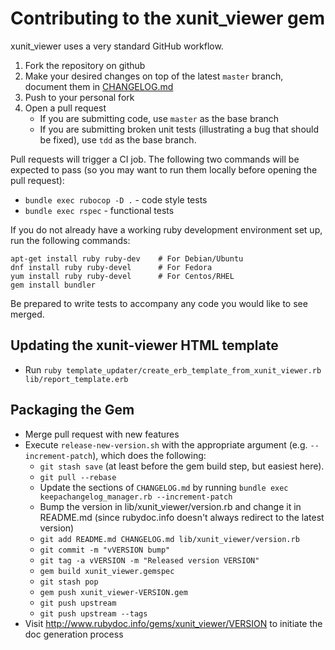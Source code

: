 # Contributing to the xunit_viewer gem

xunit_viewer uses a very standard GitHub workflow.

1. Fork the repository on github
2. Make your desired changes on top of the latest `master` branch, document them in [CHANGELOG.md](CHANGELOG.md)
3. Push to your personal fork
4. Open a pull request
    * If you are submitting code, use `master` as the base branch
    * If you are submitting broken unit tests (illustrating a bug that should be fixed), use `tdd` as the base branch.

Pull requests will trigger a CI job.  The following two commands will be expected to pass (so you may want to run them locally before opening the pull request):

 * `bundle exec rubocop -D .` - code style tests
 * `bundle exec rspec` - functional tests

 If you do not already have a working ruby development environment set up, run the following commands:

```shell
apt-get install ruby ruby-dev    # For Debian/Ubuntu
dnf install ruby ruby-devel      # For Fedora
yum install ruby ruby-devel      # For Centos/RHEL
gem install bundler
```

Be prepared to write tests to accompany any code you would like to see merged.


## Updating the xunit-viewer HTML template

* Run `ruby template_updater/create_erb_template_from_xunit_viewer.rb lib/report_template.erb`


## Packaging the Gem

* Merge pull request with new features
* Execute `release-new-version.sh` with the appropriate argument (e.g. `--increment-patch`), which does the following:
    * `git stash save` (at least before the gem build step, but easiest here).
    * `git pull --rebase`
    * Update the sections of `CHANGELOG.md` by running `bundle exec keepachangelog_manager.rb --increment-patch`
    * Bump the version in lib/xunit_viewer/version.rb and change it in README.md (since rubydoc.info doesn't always redirect to the latest version)
    * `git add README.md CHANGELOG.md lib/xunit_viewer/version.rb`
    * `git commit -m "vVERSION bump"`
    * `git tag -a vVERSION -m "Released version VERSION"`
    * `gem build xunit_viewer.gemspec`
    * `git stash pop`
    * `gem push xunit_viewer-VERSION.gem`
    * `git push upstream`
    * `git push upstream --tags`
* Visit http://www.rubydoc.info/gems/xunit_viewer/VERSION to initiate the doc generation process
